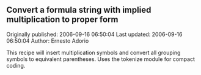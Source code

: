 ## Convert a formula string with implied multiplication to proper form

Originally published: 2006-09-16 06:50:04
Last updated: 2006-09-16 06:50:04
Author: Ernesto Adorio

This recipe will insert multiplication symbols and convert all grouping symbols to equivalent parentheses. Uses the tokenize module for compact coding.